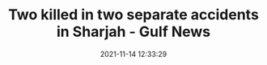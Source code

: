 ---
"title": "Two killed in two separate accidents in Sharjah - Gulf News"
"date": "2021-11-14 12:33:29"
"feed_name": "GOOGLENEWSINDUSTRIAL"
"feed_website": "https://news.google.com/search?q=industrial%2Bincident&hl=en-US&gl=US&ceid=US:en"
"feed_rss": "https://news.google.com/rss/search?q=industrial%2Bincident&hl=en-US&gl=US&ceid=US:en"
"link": "https://gulfnews.com/uae/two-killed-in-two-separate-accidents-in-sharjah-1.83685804"
"source": "{'href': 'https://gulfnews.com', 'title': 'Gulf News'}"
"file": "_posts/2021-1-1-4b0f45ad0383f2539d192c332f2ac058cba4cd6e.md"
"accident": "1"
"drilling": "0"
"dead": "2"
"injured": "0"
"arrested": "0"
"place": "sharjah"
"where": "road site"
"causes": "crash"
"place_uri": "http://en.wikipedia.org/wiki/Sharjah"
---